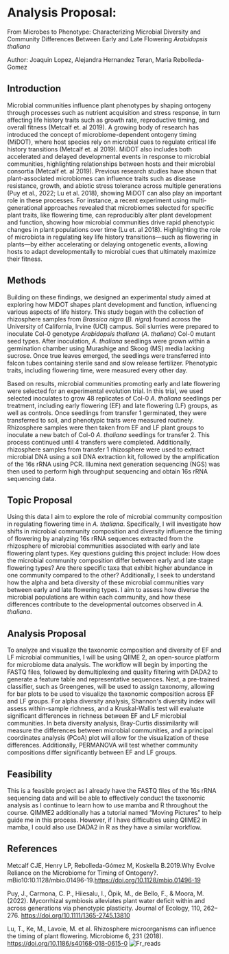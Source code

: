 # Analysis Proposal: 
From Microbes to Phenotype: Characterizing Microbial Diversity and Community Differences Between Early and Late Flowering _Arabidopsis thaliana_

Author: Joaquin Lopez, Alejandra Hernandez Teran, Maria Rebolleda-Gomez

## Introduction

Microbial communities influence plant phenotypes by shaping ontogeny through processes such as nutrient acquisition and stress response, in turn affecting life history traits such as growth rate, reproductive timing, and overall fitness (Metcalf et. al 2019). A growing body of research has introduced the concept of microbiome-dependent ontogeny timing (MiDOT), where host species rely on microbial cues to regulate critical life history transitions (Metcalf et. al 2019). MiDOT also includes both accelerated and delayed developmental events  in response  to microbial communities, highlighting relationships between hosts and their microbial consortia (Metcalf et. al 2019). Previous research studies have shown that plant-associated microbiomes can influence traits such as disease resistance, growth, and abiotic stress tolerance across multiple generations (Puy et al., 2022; Lu et al. 2018), showing MiDOT can also play an important role in these processes. For instance, a recent experiment using multi-generational approaches revealed that microbiomes selected for specific plant traits, like flowering time, can reproducibly alter plant development and function, showing how microbial communities drive rapid phenotypic changes in plant populations over time (Lu et. al 2018). Highlighting the role of microbiota in regulating key life history transitions—such as flowering in plants—by either accelerating or delaying ontogenetic events, allowing hosts to adapt developmentally to microbial cues that ultimately maximize their fitness.

## Methods

Building on these findings, we designed an experimental study aimed at exploring how MiDOT shapes plant development and function, influencing various aspects of life history. This study began with the collection of rhizosphere samples from _Brassica nigra_ (_B. nigra_) found across the University of California, Irvine (UCI) campus. Soil slurries were prepared to inoculate Col-0 genotype _Arabidopsis thaliana_ (_A. thaliana_) Col-0 mutant seed types. After inoculation, _A. thaliana_ seedlings were grown within a germination chamber using Murashige and Skoog (MS) media lacking sucrose. Once true leaves emerged, the seedlings were transferred into falcon tubes containing sterile sand and slow release fertilizer. Phenotypic traits, including flowering time, were measured every other day. 

Based on results, microbial communities promoting early and late flowering were selected for an experimental evolution trial. In this trial, we used selected inoculates to grow 48 replicates of Col-0 _A. thaliana_ seedlings per treatment, including early flowering (EF) and late flowering (LF) groups, as well as controls. Once seedlings from transfer 1 germinated, they were transferred to soil, and phenotypic traits were measured routinely. Rhizosphere samples were then taken from EF and LF plant groups to inoculate a new batch of Col-0 _A. thaliana_ seedlings for transfer 2. This process continued until 4 transfers were completed. Additionally, rhizosphere samples from transfer 1 rhizosphere were used to extract microbial DNA using a soil DNA extraction kit, followed by the amplification of the 16s rRNA using PCR. Illumina next generation sequencing (NGS) was then used to perform high throughput sequencing and obtain 16s rRNA sequencing data. 

## Topic Proposal

Using this data I aim to explore the role of microbial community composition in regulating flowering time in _A. thaliana_. Specifically, I will investigate how shifts in microbial community composition and diversity influence the timing of flowering by analyzing 16s rRNA sequences extracted from the rhizosphere of microbial communities associated with early and late flowering plant types. Key questions guiding this project include: How does the microbial community composition differ between early and late stage flowering types? Are there specific taxa that exhibit higher abundance in one community compared to the other? Additionally, I seek to understand how the alpha and beta diversity of these microbial communities vary between early and late flowering types. I aim to assess how diverse the microbial populations are within each community, and how these differences contribute to the developmental outcomes observed in _A. thaliana_. 

## Analysis Proposal

To analyze and visualize the taxonomic composition and diversity of EF and LF microbial communities, I will be using QIIME 2, an open-source platform for microbiome data analysis. The workflow will begin by importing the FASTQ files, followed by demultiplexing and quality filtering with DADA2 to generate a feature table and representative sequences. Next, a pre-trained classifier, such as Greengenes, will be used to assign taxonomy, allowing for bar plots to be used to visualize the taxonomic composition across EF and LF groups. For alpha diversity analysis, Shannon's diversity index will assess within-sample richness, and a Kruskal-Wallis test will evaluate significant differences in richness between EF and LF microbial communities. In beta diversity analysis, Bray-Curtis dissimilarity will measure the differences between microbial communities, and a principal coordinates analysis (PCoA) plot will allow for the visualization of these differences. Additionally, PERMANOVA will test whether community compositions differ significantly between EF and LF groups. 

## Feasibility

This is a feasible project as I already have the FASTQ files of the 16s rRNA sequencing data and will be able to effectively conduct the taxonomic analysis as I continue to learn how to use mamba and R throughout the course. QIMME2 additionally has a tutorial named “Moving Pictures” to help guide me in this process. However, if I have difficulties using QIIME2 in mamba, I could also use DADA2 in R as they have a similar workflow.

## References

Metcalf CJE, Henry LP, Rebolleda-Gómez M, Koskella B.2019.Why Evolve Reliance on the Microbiome for Timing of Ontogeny?. mBio10:10.1128/mbio.01496-19.https://doi.org/10.1128/mbio.01496-19

Puy, J., Carmona, C. P., Hiiesalu, I., Öpik, M., de Bello, F., & Moora, M. (2022). Mycorrhizal symbiosis alleviates plant water deficit within and across generations via phenotypic 
plasticity. Journal of Ecology, 110, 262–276. https://doi.org/10.1111/1365-2745.13810 

Lu, T., Ke, M., Lavoie, M. et al. Rhizosphere microorganisms can influence the timing of plant flowering. Microbiome 6, 231 (2018). https://doi.org/10.1186/s40168-018-0615-0
![Fr_reads](https://github.com/user-attachments/assets/f26f8429-36cb-40d4-b8ef-8bdc0f0f6866)

